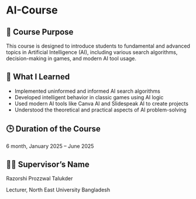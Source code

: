 # AI-Course

## 📘 Course Purpose
This course is designed to introduce students to fundamental and advanced topics in Artificial Intelligence (AI), including various search algorithms, decision-making in games, and modern AI tool usage.

## 🎯 What I Learned
- Implemented uninformed and informed AI search algorithms
- Developed intelligent behavior in classic games using AI logic
- Used modern AI tools like Canva AI and Slidespeak AI to create projects
- Understood the theoretical and practical aspects of AI problem-solving

## 🕒 Duration of the Course
6 month, January 2025 – June 2025

## 👨‍🏫 Supervisor’s Name
Razorshi Prozzwal Talukder

Lecturer, North East University Bangladesh

